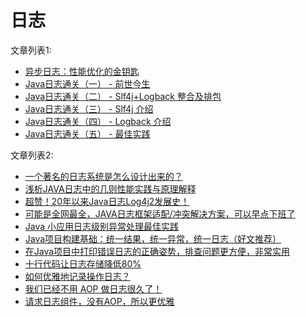 # 日志

文章列表1:

* [异步日志：性能优化的金钥匙](https://mp.weixin.qq.com/s?__biz=MzIzOTU0NTQ0MA==&mid=2247539416&idx=1&sn=30a7a767aa24429a7b3640291265d69b&chksm=e92a67d7de5deec184b53892ebb64a482f95c09c3fd0ab627d2e08c01baba820f7f7c16b9e4b&mpshare=1&scene=1&srcid=0709XGwziNVCffzVELXBwXBZ&sharer_shareinfo=60bebbaeb3cb38226e983a004a6d5cfb&sharer_shareinfo_first=60bebbaeb3cb38226e983a004a6d5cfb&version=4.1.10.99312&platform=mac&nwr_flag=1#wechat_redirect)
* [Java日志通关（一） - 前世今生](https://mp.weixin.qq.com/s?__biz=MzIzOTU0NTQ0MA==&mid=2247538416&idx=1&sn=363ea68e7c3fe2c4c842b53631a4cb02&chksm=e92a6bffde5de2e96870de37e15eb76450bb16576e18759c8f69cb40980caaae3aaddf87b5b6&mpshare=1&scene=1&srcid=0709s0ptTpoX8FpuQv6krv3x&sharer_shareinfo=57b8c6b792f4a70e420b2df085157c0c&sharer_shareinfo_first=57b8c6b792f4a70e420b2df085157c0c&version=4.1.10.99312&platform=mac&nwr_flag=1#wechat_redirect)
* [Java日志通关（二） - Slf4j+Logback 整合及排包](https://mp.weixin.qq.com/s?__biz=MzIzOTU0NTQ0MA==&mid=2247538609&idx=1&sn=e0d8b892d6d945d2645aefa71211e106&chksm=e92a6abede5de3a811c91585955f6028eb622c7dc5aa5d514f96fa2ca2dcf83aa2417576fb96&mpshare=1&scene=1&srcid=0709S15m19Pb7kpCloSMSdT1&sharer_shareinfo=48009a9fc4d9fabfc720a56069227912&sharer_shareinfo_first=48009a9fc4d9fabfc720a56069227912&version=4.1.10.99312&platform=mac&nwr_flag=1#wechat_redirect)
* [Java日志通关（三） - Slf4j 介绍](https://mp.weixin.qq.com/s?__biz=MzIzOTU0NTQ0MA==&mid=2247538729&idx=1&sn=bb80d18753a40e094c6d928ed61b39b3&chksm=e92a6526de5dec30867aa669b98d9614bcc952833dbcb69096fa84a9719083e000fe2fb1abe9&mpshare=1&scene=1&srcid=0709W01N8Xs5MlRW7I3Ag7Rz&sharer_shareinfo=fb41c7f1cdc194dab78db2e83d045740&sharer_shareinfo_first=fb41c7f1cdc194dab78db2e83d045740&version=4.1.10.99312&platform=mac&nwr_flag=1#wechat_redirect)
* [Java日志通关（四） - Logback 介绍](https://mp.weixin.qq.com/s?__biz=MzIzOTU0NTQ0MA==&mid=2247538902&idx=1&sn=a0ff96825cd34ec9f03ded2767f9f95a&chksm=e92a65d9de5deccfddc026fe5f6f37e3202784ceb696a700dfb4f70e0ea7f2b0a5647c3fd153&mpshare=1&scene=1&srcid=0709WxMaaKEz23a7vxTckvc2&sharer_shareinfo=054107368fd7d21a9e5fcc3220d6e4e3&sharer_shareinfo_first=054107368fd7d21a9e5fcc3220d6e4e3&version=4.1.10.99312&platform=mac&nwr_flag=1#wechat_redirect)
* [Java日志通关（五） - 最佳实践](https://mp.weixin.qq.com/s?__biz=MzIzOTU0NTQ0MA==&mid=2247539010&idx=1&sn=7b51c3301ebaa862b0b8a26014bee1cb&chksm=e92a644dde5ded5bc7e8d2ef8479e284d67a4abe0f01f465dd2a24914de6b81b88192f2af987&mpshare=1&scene=1&srcid=0709RfRzCdiBY7T3EQulUQxj&sharer_shareinfo=e5cefec4919b017db4f59800b2c2c78a&sharer_shareinfo_first=e5cefec4919b017db4f59800b2c2c78a&version=4.1.10.99312&platform=mac&nwr_flag=1#wechat_redirect)

文章列表2:

- [一个著名的日志系统是怎么设计出来的？](https://mp.weixin.qq.com/s?__biz=MzIxMjE5MTE1Nw==&mid=2653192020&idx=1&sn=bd3b901cac9eefa92f5bff3257c37cb0&chksm=8c990d8ebbee84980041ef768b31d4f30e8c41b1662da87121a4d414c8ed91699aefee48e16e&mpshare=1&scene=1&srcid=0920eVAjvF7Tx6HbclrLKj32&sharer_shareinfo=3f9d196b9d7d7930186f1555acb9c571&sharer_shareinfo_first=3f9d196b9d7d7930186f1555acb9c571&version=4.1.10.99312&platform=mac#rd)
- [浅析JAVA日志中的几则性能实践与原理解释](https://mp.weixin.qq.com/s?__biz=MzIzOTU0NTQ0MA==&mid=2247535936&idx=1&sn=0b48bb4803aa4daff2da3ea061718108&chksm=e92a704fde5df959e3e60f9a206a0a6fde962f24ad0232275d3d6395ef097c62ee73cefe0fd9&mpshare=1&scene=1&srcid=11276Fnwj6wZwOttmmhHsCn0&sharer_shareinfo=64300ba12eda3769221b3115bab58d9d&sharer_shareinfo_first=332864ea3af7723b2bb54de82f52804a&version=4.1.10.99312&platform=mac#rd)
- [超赞！20年以来Java日志Log4j2发展史！](https://mp.weixin.qq.com/s?__biz=MzIzMzgxOTQ5NA==&mid=2247571988&idx=4&sn=e6c290022c358ace3f5b24ed8ef73f58&chksm=e8fc461ddf8bcf0b90be13dc17b02aaa4dbe5d1f07aae48eca4c66f944098463efe632182ea4&mpshare=1&scene=1&srcid=0322vhkLqaSuBnRJiAULMxcN&sharer_shareinfo=ca3895592383889ec6a9adb7ede44e9c&sharer_shareinfo_first=ca3895592383889ec6a9adb7ede44e9c&version=4.1.10.99312&platform=mac#rd)
- [可能是全网最全，JAVA日志框架适配/冲突解决方案，可以早点下班了](https://mp.weixin.qq.com/s?__biz=MzIwMzY1OTU1NQ==&mid=2247504230&idx=1&sn=12cde117cf7e94dff64458b5a532b564&chksm=96ce912aa1b9183cfa5fbe062d215b5cb35dcbcd6c3e5c34a78db6246e1482a925cb05c223dd&mpshare=1&scene=1&srcid=0401kxjeYUEQBPYpLVx8ueJL&sharer_shareinfo=8f1c886af916c752f92f20f8180300c5&sharer_shareinfo_first=8f1c886af916c752f92f20f8180300c5&version=4.1.10.99312&platform=mac#rd)
- [Java 小应用日志级别异常处理最佳实践](https://mp.weixin.qq.com/s?__biz=MjM5NzMyMjAwMA==&mid=2651481871&idx=1&sn=46449f900ed11007607b76b9183d8481&chksm=bd250b708a5282662ffbf54c8276c971047a1d6d9e28d6e41e6a409e5d06262acfa039d6bbcc&mpshare=1&scene=1&srcid=1206PpmOiysF8dirltQnzsfQ&sharer_shareinfo=9309a2cf798036678d72a53f4e857478&sharer_shareinfo_first=9309a2cf798036678d72a53f4e857478&version=4.1.10.99312&platform=mac#rd)
- [Java项目构建基础：统一结果，统一异常，统一日志（好文推荐）](https://mp.weixin.qq.com/s?__biz=MzI4Njc5NjM1NQ==&mid=2247491875&idx=1&sn=f924372666bfb0ef372f8e14a7623913&chksm=ebd5de0fdca25719cf285eca6413b067f9bbf7143c024a40c1941a88101cf68c52fbc8c28865&mpshare=1&scene=1&srcid=1206dMa88ofy1kgEYeeL1TEJ&sharer_shareinfo=f2ec0a356ca61a1a77e43c6457948d44&sharer_shareinfo_first=f2ec0a356ca61a1a77e43c6457948d44&version=4.1.10.99312&platform=mac#rd)
- [在Java项目中打印错误日志的正确姿势，排查问题更方便，非常实用](https://mp.weixin.qq.com/s?__biz=MzAxNDMwMTMwMw==&mid=2247498680&idx=3&sn=74058c9b17916512b914d9bf7933f268&chksm=9b97daa0ace053b6ba607220e3295806a865e23627e3b5b78abfd5d93bccad3387a4c4bd52e7&mpshare=1&scene=1&srcid=07096Lk2xm6iYetckZtaDC2A&sharer_shareinfo=200073bc2745e7d1fed86aa8fcc95394&sharer_shareinfo_first=200073bc2745e7d1fed86aa8fcc95394&version=4.1.10.99312&platform=mac#rd)
- [十行代码让日志存储降低80%](https://mp.weixin.qq.com/s?__biz=MzIzOTU0NTQ0MA==&mid=2247534868&idx=1&sn=6f43ba4a4cb235d93c22d44818ed64aa&scene=21#wechat_redirect)
- [如何优雅地记录操作日志？](https://mp.weixin.qq.com/s?__biz=MjM5NjQ5MTI5OA==&mid=2651764878&idx=1&sn=47d0a950bacdbd062e544251e4d2c4d5&chksm=bd1261c38a65e8d59395c62f565067c8c1dad2e71e9a864dd782b111a43234c24154799a9db5&mpshare=1&scene=1&srcid=0916f9ugNSo9DrEe2ynXiQEL&sharer_shareinfo=33bde24ce80ce770b17197dc182b909e&sharer_shareinfo_first=33bde24ce80ce770b17197dc182b909e&version=4.1.10.99312&platform=mac#rd)
- [我们已经不用 AOP 做日志很久了！](https://mp.weixin.qq.com/s?__biz=MzI3ODcxMzQzMw==&mid=2247495389&idx=2&sn=5e1ce8ca47ef318d6353e85da1eda586&chksm=eb506bebdc27e2fd59c45c5b82dd1aeb24ce244f51be15fbebc27d062ee533249c183462b0e4&mpshare=1&scene=1&srcid=1206cXAT4e0aphFEq2M4l8XG&sharer_shareinfo=c2813bfdfe6edfa3fb2eebb173f4ecc4&sharer_shareinfo_first=c2813bfdfe6edfa3fb2eebb173f4ecc4&version=4.1.10.99312&platform=mac#rd)
- [请求日志组件，没有AOP，所以更优雅](https://mp.weixin.qq.com/s?__biz=MzI0NzcwODY0NA==&mid=2247484755&idx=1&sn=ab3d1e811b50945bf6c8d0e2744308de&chksm=e9aaabd8dedd22ce33b23af75db13a3b19905ad225650c04252d0da700c89ac34cfdd1930042&mpshare=1&scene=1&srcid=0523bLaons0rU2FjVkWU0tFC&sharer_shareinfo=718de1dfd1318f6d8d3e651aee0c8f05&sharer_shareinfo_first=718de1dfd1318f6d8d3e651aee0c8f05&version=4.1.10.99312&platform=mac#rd)
